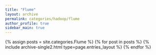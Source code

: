 ```yaml
---
title: "Flume"
layout: archive
permalink: categories/hadoop/flume
author_profile: true
sidebar_main: true
---
```



{% assign posts = site.categories.Flume %}
{% for post in posts %} {% include archive-single2.html type=page.entries_layout %} {% endfor %}
